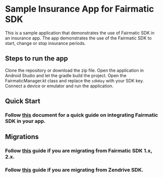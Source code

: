 # Sample Insurance App for Fairmatic SDK

This is a sample application that demonstrates the use of Fairmatic SDK in an insurance app. The app demonstrates the use of the Fairmatic SDK to start, change or stop insurance periods.

## Steps to run the app

Clone the repository or download the zip file.
Open the application in Android Studio and let the gradle build the project.
Open the FairmaticManager.kt class and replace the ```sdkKey``` with your SDK key.
Connect a device or emulator and run the application.

## Quick Start

### Follow [this](/integrate_fmsdk_android.md) document for a quick guide on integrating Fairmatic SDK in your app.

## Migrations

### Follow [this](/migrate_from_older_versions.md) guide if you are migrating from Fairmatic SDK 1.x, 2.x.

### Follow [this](/migrate_from_zendrive.md) guide if you are migrating from Zendrive SDK.



